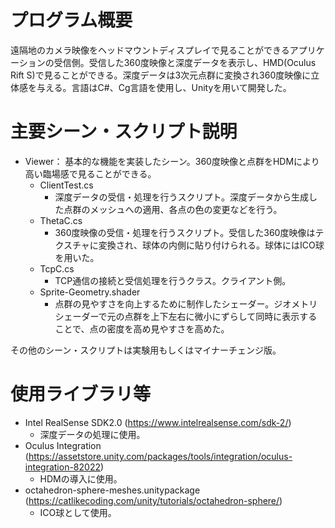 # プログラム概要
遠隔地のカメラ映像をヘッドマウントディスプレイで見ることができるアプリケーションの受信側。受信した360度映像と深度データを表示し、HMD(Oculus Rift S)で見ることができる。深度データは3次元点群に変換され360度映像に立体感を与える。言語はC#、Cg言語を使用し、Unityを用いて開発した。
# 主要シーン・スクリプト説明
- Viewer：
    基本的な機能を実装したシーン。360度映像と点群をHDMにより高い臨場感で見ることができる。
    - ClientTest.cs
        - 深度データの受信・処理を行うスクリプト。深度データから生成した点群のメッシュへの適用、各点の色の変更などを行う。
    - ThetaC.cs
        - 360度映像の受信・処理を行うスクリプト。受信した360度映像はテクスチャに変換され、球体の内側に貼り付けられる。球体にはICO球を用いた。
    - TcpC.cs
        - TCP通信の接続と受信処理を行うクラス。クライアント側。
    - Sprite-Geometry.shader
        - 点群の見やすさを向上するために制作したシェーダー。ジオメトリシェーダーで元の点群を上下左右に微小にずらして同時に表示することで、点の密度を高め見やすさを高めた。

その他のシーン・スクリプトは実験用もしくはマイナーチェンジ版。
# 使用ライブラリ等
- Intel RealSense SDK2.0 (https://www.intelrealsense.com/sdk-2/)
    - 深度データの処理に使用。
- Oculus Integration (https://assetstore.unity.com/packages/tools/integration/oculus-integration-82022)
    - HDMの導入に使用。
- octahedron-sphere-meshes.unitypackage (https://catlikecoding.com/unity/tutorials/octahedron-sphere/)
    - ICO球として使用。